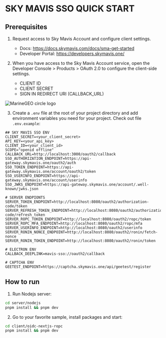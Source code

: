 # SKY MAVIS SSO QUICK START

## Prerequisites

1. Request access to Sky Mavis Account and configure client settings.

   - Docs: <https://docs.skymavis.com/docs/sma-get-started>
   - Developer Portal: <https://developers.skymavis.one/>

2. When you have access to the Sky Mavis Account service, open the Developer Console > Products > OAuth 2.0 to configure the client-side settings.

   - CLIENT ID
   - CLIENT SECRET
   - SIGN IN REDIRECT URI (CALLBACK_URL)

<img src="https://files.readme.io/284792b-small-app-oauth-configuration.png" alt="MarineGEO circle logo"/>

3. Create a `.env` file at the root of your project directory and add environment variables you need for your project. Check out file `.env.example`:

```
## SKY MAVIS SSO ENV
CLIENT_SECRET=<your_client_secret>
API_KEY=<your_api_key>
CLIENT_ID=<your_client_id>
SCOPE="openid offline"
CALLBACK_URL=http://localhost:3000/oauth2/callback
SSO_AUTHORIZATION_ENDPOINT=https://api-gateway.skymavis.one/oauth2/auth
SSO_TOKEN_ENDPOINT=https://api-gateway.skymavis.one/account/oauth2/token
SSO_USERINFO_ENDPOINT=https://api-gateway.skymavis.one/account/userinfo
SSO_JWKS_ENDPOINT=https://api-gateway.skymavis.one/account/.well-known/jwks.json

# SERVER ENDPIONTS
SERVER_TOKEN_ENDPOINT=http://localhost:8080/oauth2/authorization-code/token
SERVER_REFRESH_TOKEN_ENDPOINT=http://localhost:8080/oauth2/authorization-code/refresh_token
SERVER_ROPC_TOKEN_ENDPOINT=http://localhost:8080/oauth2/ropc/token
SERVER_ROPC_MFA_ENDPOINT=http://localhost:8080/oauth2/ropc/mfa
SERVER_USERINFO_ENDPOINT=http://localhost:8080/oauth2/userinfo
SERVER_RONIN_NONCE_ENDPOINT=http://localhost:8080/oauth2/ronin/fetch-nonce
SERVER_RONIN_TOKEN_ENDPOINT=http://localhost:8080/oauth2/ronin/token

# ELECTRON ENV
CALLBACK_DEEPLINK=mavis-sso://oauth2/callback

# CAPTCHA ENV
GEETEST_ENDPOINT=https://captcha.skymavis.one/api/geetest/register
```

## How to run

1. Run Nodejs server:

```bash
cd server/nodejs
pnpm install && pnpm dev
```

2. Go to your favorite sample, install packages and start:

```bash
cd client/oidc-nextjs-ropc
pnpm install && pnpm dev
```
